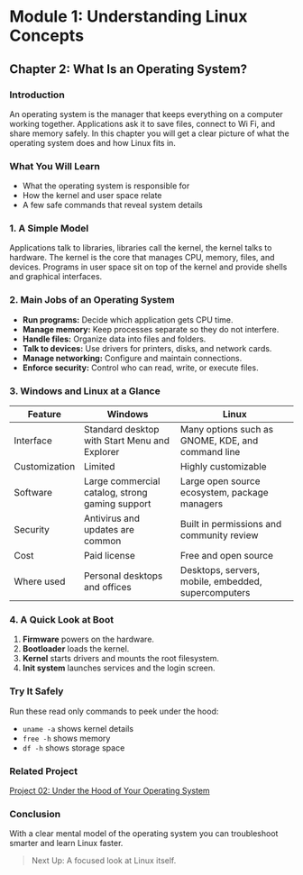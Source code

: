# Module 1: Understanding Linux Concepts
## Chapter 2: What Is an Operating System?

### Introduction

An operating system is the manager that keeps everything on a computer working together. Applications ask it to save files, connect to Wi Fi, and share memory safely. In this chapter you will get a clear picture of what the operating system does and how Linux fits in.

### What You Will Learn

- What the operating system is responsible for
- How the kernel and user space relate
- A few safe commands that reveal system details

### 1. A Simple Model

Applications talk to libraries, libraries call the kernel, the kernel talks to hardware. The kernel is the core that manages CPU, memory, files, and devices. Programs in user space sit on top of the kernel and provide shells and graphical interfaces.

### 2. Main Jobs of an Operating System

- **Run programs:** Decide which application gets CPU time.
- **Manage memory:** Keep processes separate so they do not interfere.
- **Handle files:** Organize data into files and folders.
- **Talk to devices:** Use drivers for printers, disks, and network cards.
- **Manage networking:** Configure and maintain connections.
- **Enforce security:** Control who can read, write, or execute files.

### 3. Windows and Linux at a Glance

| Feature | Windows | Linux |
|---|---|---|
| Interface | Standard desktop with Start Menu and Explorer | Many options such as GNOME, KDE, and command line |
| Customization | Limited | Highly customizable |
| Software | Large commercial catalog, strong gaming support | Large open source ecosystem, package managers |
| Security | Antivirus and updates are common | Built in permissions and community review |
| Cost | Paid license | Free and open source |
| Where used | Personal desktops and offices | Desktops, servers, mobile, embedded, supercomputers |

### 4. A Quick Look at Boot

1. **Firmware** powers on the hardware.
2. **Bootloader** loads the kernel.
3. **Kernel** starts drivers and mounts the root filesystem.
4. **Init system** launches services and the login screen.

### Try It Safely

Run these read only commands to peek under the hood:

- `uname -a` shows kernel details
- `free -h` shows memory
- `df -h` shows storage space

### Related Project

[Project 02: Under the Hood of Your Operating System](../Projects/02-under-the-hood.md)

### Conclusion

With a clear mental model of the operating system you can troubleshoot smarter and learn Linux faster.

> Next Up: A focused look at Linux itself.